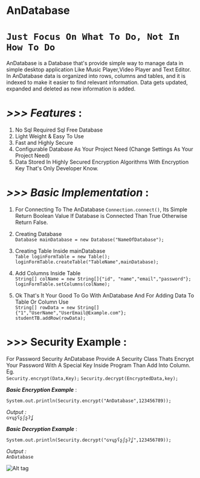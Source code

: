 # AnDatabase

# `Just Focus On What To Do, Not In How To Do`


AnDatabase is a Database that's provide simple way to manage data in simple desktop application Like Music Player,Video Player and Text Editor.
In AnDatabase data is organized into rows, columns and tables, and it is indexed to make it easier to find relevant information. Data gets updated, expanded and deleted as new information is added.


# _>>> Features_ : 
 1. No Sql Required Sql Free Database
 2. Light Weight & Easy To Use
 3. Fast and Highly Secure 
 4. Configurable Database As Your Project Need (Change Settings As Your Project Need)
 5. Data Stored In Highly Secured Encryption Algorithms With Encryption Key That's Only Developer Know.
 
# _>>> Basic Implementation_ :
 
 1. For Connecting To The AnDatabase
 `Connection.connect()`, Its Simple Return Boolean Value If Database is Connected Than True Otherwise Return False.
 2. Creating Database  
 `Database mainDatabase = new Database("NameOfDatabase");` 
 3. Creating Table Inside mainDatabase  
 `Table loginFormTable = new Table();`  
 `loginFormTable.createTable("TableName",mainDatabase);`
 
 4. Add Columns Inside Table  
 `String[] colName = new String[]{"id", "name","email","password"};`  
 `loginFormTable.setColumns(colName);`
 
 5. Ok That's It Your Good To Go With AnDatabase And For Adding Data To Table Or Column Use  
 `String[] rowData = new String[]{"1","UserName","UserEmail@Example.com"};`  
 `studentTB.addRow(rowData);`   
 
 # >>> Security Example : 

For Password Security AnDatabase Provide A Security Class Thats Encrypt Your Password With A Special Key Inside Program Than Add Into Column.  
Eg.  
     `Security.encrypt(Data,Key);`
     `Security.decrypt(EncryptedData,key);`

_**Basic Encryption Example**_ : 
 
```System.out.println(Security.encrypt("AnDatabase",123456789));```

_Output :_  
```ɢʏɥʂʕʂʃʂʔʆ```

_**Basic Decryption Example**_ : 
 
```System.out.println(Security.decrypt("ɢʏɥʂʕʂʃʂʔʆ",123456789));```

_Output :_  
```AnDatabase```    


 
![Alt tag](https://github.com/Anikesh1999/AnDatabase/blob/master/images/AnonDatabase.png)
